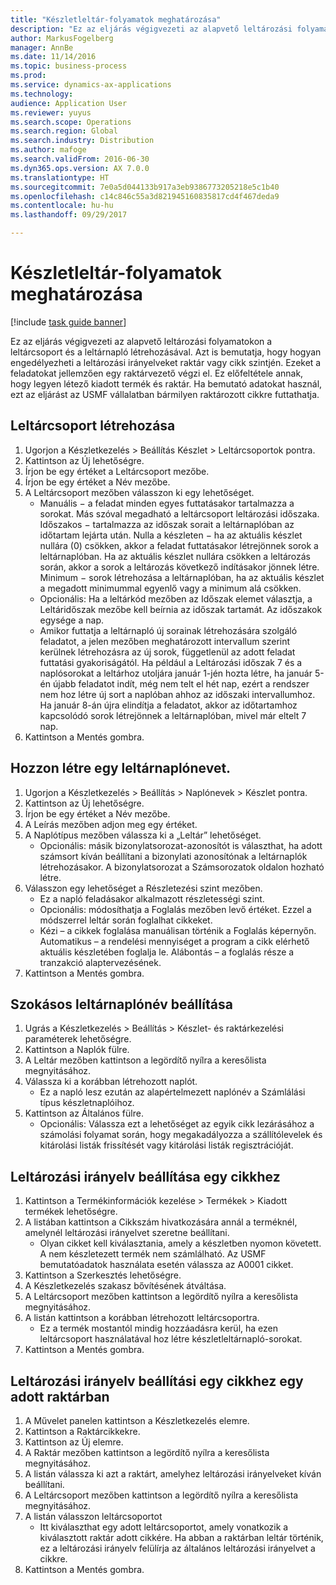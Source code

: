 ```yaml
---
title: "Készletleltár-folyamatok meghatározása"
description: "Ez az eljárás végigvezeti az alapvető leltározási folyamatokon a leltárcsoport és a leltárnapló létrehozásával."
author: MarkusFogelberg
manager: AnnBe
ms.date: 11/14/2016
ms.topic: business-process
ms.prod: 
ms.service: dynamics-ax-applications
ms.technology: 
audience: Application User
ms.reviewer: yuyus
ms.search.scope: Operations
ms.search.region: Global
ms.search.industry: Distribution
ms.author: mafoge
ms.search.validFrom: 2016-06-30
ms.dyn365.ops.version: AX 7.0.0
ms.translationtype: HT
ms.sourcegitcommit: 7e0a5d044133b917a3eb9386773205218e5c1b40
ms.openlocfilehash: c14c846c55a3d821945160835817cd4f467deda9
ms.contentlocale: hu-hu
ms.lasthandoff: 09/29/2017

---
```

# <a name="define-inventory-counting-processes"></a>Készletleltár-folyamatok meghatározása

[!include [task guide banner](../../includes/task-guide-banner.md)]

Ez az eljárás végigvezeti az alapvető leltározási folyamatokon a leltárcsoport és a leltárnapló létrehozásával. Azt is bemutatja, hogy hogyan engedélyezheti a leltározási irányelveket raktár vagy cikk szintjén. Ezeket a feladatokat jellemzően egy raktárvezető végzi el. Ez előfeltétele annak, hogy legyen létező kiadott termék és raktár. Ha bemutató adatokat használ, ezt az eljárást az USMF vállalatban bármilyen raktározott cikkre futtathatja.


## <a name="create-a-counting-group"></a>Leltárcsoport létrehozása
1. Ugorjon a Készletkezelés > Beállítás Készlet > Leltárcsoportok pontra.
2. Kattintson az Új lehetőségre.
3. Írjon be egy értéket a Leltárcsoport mezőbe.
4. Írjon be egy értéket a Név mezőbe.
5. A Leltárcsoport mezőben válasszon ki egy lehetőséget.
    * Manuális − a feladat minden egyes futtatásakor tartalmazza a sorokat. Más szóval megadható a leltárcsoport leltározási időszaka.  Időszakos − tartalmazza az időszak sorait a leltárnaplóban az időtartam lejárta után.   Nulla a készleten − ha az aktuális készlet nullára (0) csökken, akkor a feladat futtatásakor létrejönnek sorok a leltárnaplóban. Ha az aktuális készlet nullára csökken a leltározás során, akkor a sorok a leltározás következő indításakor jönnek létre.   Minimum − sorok létrehozása a leltárnaplóban, ha az aktuális készlet a megadott minimummal egyenlő vagy a minimum alá csökken.  
    * Opcionális: Ha a leltárkód mezőben az Időszak elemet választja, a Leltáridőszak mezőbe kell beírnia az időszak tartamát. Az időszakok egysége a nap.  
    * Amikor futtatja a leltárnapló új sorainak létrehozására szolgáló feladatot, a jelen mezőben meghatározott intervallum szerint kerülnek létrehozásra az új sorok, függetlenül az adott feladat futtatási gyakoriságától. Ha például a Leltározási időszak 7 és a naplósorokat a leltárhoz utoljára január 1-jén hozta létre, ha január 5-én újabb feladatot indít, még nem telt el hét nap, ezért a rendszer nem hoz létre új sort a naplóban ahhoz az időszaki intervallumhoz. Ha január 8-án újra elindítja a feladatot, akkor az időtartamhoz kapcsolódó sorok létrejönnek a leltárnaplóban, mivel már eltelt 7 nap.  
6. Kattintson a Mentés gombra.

## <a name="create-a-counting-journal-name"></a>Hozzon létre egy leltárnaplónevet.
1. Ugorjon a Készletkezelés > Beállítás > Naplónevek > Készlet pontra.
2. Kattintson az Új lehetőségre.
3. Írjon be egy értéket a Név mezőbe.
4. A Leírás mezőben adjon meg egy értéket.
5. A Naplótípus mezőben válassza ki a „Leltár” lehetőséget.
    * Opcionális: másik bizonylatsorozat-azonosítót is választhat, ha adott számsort kíván beállítani a bizonylati azonosítónak a leltárnaplók létrehozásakor. A bizonylatsorozat a Számsorozatok oldalon hozható létre.  
6. Válasszon egy lehetőséget a Részletezési szint mezőben.
    * Ez a napló feladásakor alkalmazott részletességi szint.  
    * Opcionális: módosíthatja a Foglalás mezőben levő értéket. Ezzel a módszerrel leltár során foglalhat cikkeket.   
    * Kézi – a cikkek foglalása manuálisan történik a Foglalás képernyőn.   Automatikus – a rendelési mennyiséget a program a cikk elérhető aktuális készletében foglalja le.   Alábontás – a foglalás része a tranzakció alaptervezésének.  
7. Kattintson a Mentés gombra.

## <a name="set-standard-counting-journal-name"></a>Szokásos leltárnaplónév beállítása
1. Ugrás a Készletkezelés > Beállítás > Készlet- és raktárkezelési paraméterek lehetőségre.
2. Kattintson a Naplók fülre.
3. A Leltár mezőben kattintson a legördítő nyílra a keresőlista megnyitásához.
4. Válassza ki a korábban létrehozott naplót.
    * Ez a napló lesz ezután az alapértelmezett naplónév a Számlálási típus készletnaplóihoz.  
5. Kattintson az Általános fülre.
    * Opcionális: Válassza ezt a lehetőséget az egyik cikk lezárásához a számolási folyamat során, hogy megakadályozza a szállítólevelek és kitárolási listák frissítését vagy kitárolási listák regisztrációját.  

## <a name="set-the-counting-policy-for-an-item"></a>Leltározási irányelv beállítása egy cikkhez
1. Kattintson a Termékinformációk kezelése > Termékek > Kiadott termékek lehetőségre.
2. A listában kattintson a Cikkszám hivatkozására annál a terméknél, amelynél leltározási irányelvet szeretne beállítani.
    * Olyan cikket kell kiválasztania, amely a készletben nyomon követett. A nem készletezett termék nem számlálható. Az USMF bemutatóadatok használata esetén válassza az A0001 cikket.  
3. Kattintson a Szerkesztés lehetőségre.
4. A Készletkezelés szakasz bővítésének átváltása.
5. A Leltárcsoport mezőben kattintson a legördítő nyílra a keresőlista megnyitásához.
6. A listán kattintson a korábban létrehozott leltárcsoportra.
    * Ez a termék mostantól mindig hozzáadásra kerül, ha ezen leltárcsoport használatával hoz létre készletleltárnapló-sorokat.  
7. Kattintson a Mentés gombra.

## <a name="set-the-counting-policy-for-an-item-in-a-specific-warehouse"></a>Leltározási irányelv beállítási egy cikkhez egy adott raktárban
1. A Művelet panelen kattintson a Készletkezelés elemre.
2. Kattintson a Raktárcikkekre.
3. Kattintson az Új elemre.
4. A Raktár mezőben kattintson a legördítő nyílra a keresőlista megnyitásához.
5. A listán válassza ki azt a raktárt, amelyhez leltározási irányelveket kíván beállítani.
6. A Leltárcsoport mezőben kattintson a legördítő nyílra a keresőlista megnyitásához.
7. A listán válasszon leltárcsoportot
    * Itt kiválaszthat egy adott leltárcsoportot, amely vonatkozik a kiválasztott raktár adott cikkére. Ha abban a raktárban leltár történik, ez a leltározási irányelv felülírja az általános leltározási irányelvet a cikkre.  
8. Kattintson a Mentés gombra.

